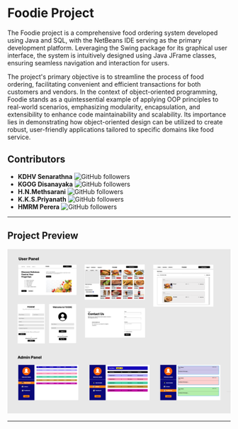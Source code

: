 # Foodie Project

The Foodie project is a comprehensive food ordering system developed using Java and SQL, with the NetBeans IDE serving as the primary development platform. Leveraging the Swing package for its graphical user interface, the system is intuitively designed using Java JFrame classes, ensuring seamless navigation and interaction for users.

The project's primary objective is to streamline the process of food ordering, facilitating convenient and efficient transactions for both customers and vendors. In the context of object-oriented programming, Foodie stands as a quintessential example of applying OOP principles to real-world scenarios, emphasizing modularity, encapsulation, and extensibility to enhance code maintainability and scalability. Its importance lies in demonstrating how object-oriented design can be utilized to create robust, user-friendly applications tailored to specific domains like food service.

## Contributors

- **KDHV Senarathna** ![GitHub followers](https://img.shields.io/github/followers/username?style=social)
- **KGOG Disanayaka** ![GitHub followers](https://img.shields.io/github/followers/username?style=social)
- **H.N.Methsarani** ![GitHub followers](https://img.shields.io/github/followers/username?style=social)
- **K.K.S.Priyanath** ![GitHub followers](https://img.shields.io/github/followers/username?style=social)
- **HMRM Perera** ![GitHub followers](https://img.shields.io/github/followers/username?style=social)

---

## Project Preview

![Foodie Layout Preview](Overview.png)

---

